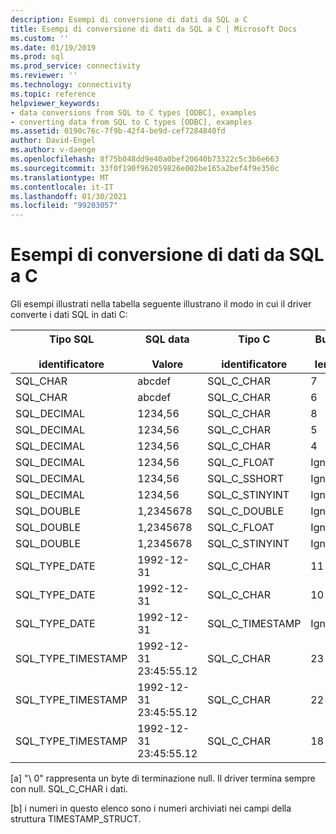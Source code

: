 ```yaml
---
description: Esempi di conversione di dati da SQL a C
title: Esempi di conversione di dati da SQL a C | Microsoft Docs
ms.custom: ''
ms.date: 01/19/2019
ms.prod: sql
ms.prod_service: connectivity
ms.reviewer: ''
ms.technology: connectivity
ms.topic: reference
helpviewer_keywords:
- data conversions from SQL to C types [ODBC], examples
- converting data from SQL to C types [ODBC], examples
ms.assetid: 0190c76c-7f9b-42f4-be9d-cef7284840fd
author: David-Engel
ms.author: v-daenge
ms.openlocfilehash: 8f75b048dd9e40a0bef20640b73322c5c3b6e663
ms.sourcegitcommit: 33f0f190f962059826e002be165a2bef4f9e350c
ms.translationtype: MT
ms.contentlocale: it-IT
ms.lasthandoff: 01/30/2021
ms.locfileid: "99203057"
---
```

# <a name="sql-to-c-data-conversion-examples"></a>Esempi di conversione di dati da SQL a C

Gli esempi illustrati nella tabella seguente illustrano il modo in cui il driver converte i dati SQL in dati C:  
  
|Tipo SQL<br /><br /> identificatore|SQL data<br /><br /> Valore|Tipo C<br /><br /> identificatore|Buffer<br /><br /> length|**TargetValuePtr*|SQLSTATE|  
|-----------------------------|------------------------|---------------------------|-----------------------|------------------------|--------------|  
|SQL_CHAR|abcdef|SQL_C_CHAR|7|abcdef\0 [a]|n/d|  
|SQL_CHAR|abcdef|SQL_C_CHAR|6|abcde\0 [a]|01004|  
|SQL_DECIMAL|1234,56|SQL_C_CHAR|8|1234.56 \ 0 [a]|n/d|  
|SQL_DECIMAL|1234,56|SQL_C_CHAR|5|1234 \ 0 [a]|01004|  
|SQL_DECIMAL|1234,56|SQL_C_CHAR|4|----|22003|  
|SQL_DECIMAL|1234,56|SQL_C_FLOAT|Ignorato|1234,56|n/d|  
|SQL_DECIMAL|1234,56|SQL_C_SSHORT|Ignorato|1234|01S07|  
|SQL_DECIMAL|1234,56|SQL_C_STINYINT|Ignorato|----|22003|  
|SQL_DOUBLE|1,2345678|SQL_C_DOUBLE|Ignorato|1,2345678|n/d|  
|SQL_DOUBLE|1,2345678|SQL_C_FLOAT|Ignorato|1,234567|n/d|  
|SQL_DOUBLE|1,2345678|SQL_C_STINYINT|Ignorato|1|n/d|  
|SQL_TYPE_DATE|1992-12-31|SQL_C_CHAR|11|1992-12-31 \ 0 [a]|n/d|  
|SQL_TYPE_DATE|1992-12-31|SQL_C_CHAR|10|-----|22003|  
|SQL_TYPE_DATE|1992-12-31|SQL_C_TIMESTAMP|Ignorato|1992, 12, 31, 0, 0, 0, 0 [b]|n/d|  
|SQL_TYPE_TIMESTAMP|1992-12-31 23:45:55.12|SQL_C_CHAR|23|1992-12-31 23:45:55.12 \ 0 [a]|n/d|  
|SQL_TYPE_TIMESTAMP|1992-12-31 23:45:55.12|SQL_C_CHAR|22|1992-12-31 23:45:55.1 \ 0 [a]|01004|  
|SQL_TYPE_TIMESTAMP|1992-12-31 23:45:55.12|SQL_C_CHAR|18|----|22003|  
  
 [a] "\ 0" rappresenta un byte di terminazione null. Il driver termina sempre con null. SQL_C_CHAR i dati.  
  
 [b] i numeri in questo elenco sono i numeri archiviati nei campi della struttura TIMESTAMP_STRUCT.
